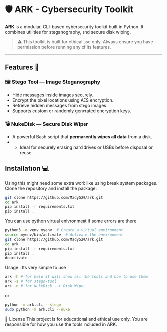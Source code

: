 # 🛡️ ARK - Cybersecurity Toolkit

**ARK** is a modular, CLI-based cybersecurity toolkit built in Python. It combines utilities for steganography, and secure disk wiping.

> ⚠️ This toolkit is built for ethical use only. Always ensure you have permission before running any of its features.

---
## Features 🚀

### 🖼️ Stego Tool — Image Steganography
- Hide messages inside images securely.
- Encrypt the pixel locations using AES encryption.
- Retrieve hidden messages from stego images.
- Supports custom or randomly generated encryption keys.

 ### 💣 NukeDisk — Secure Disk Wiper
-  A powerful Bash script that **permanently wipes all data** from a disk.
-  - Ideal for securely erasing hard drives or USBs before disposal or reuse.

## Installation 💻
Using this might need some extra work like using break system packages.
Clone the repository and install the package:

```sh
git clone https://github.com/Mady520/ark.git
cd ark
pip install -r requirements.txt 
pip install . 
```
You can use python virtual enivronment if some errors are there

```sh
python3 -m venv myenv  # Create a virtual environment
source myenv/bin/activate  # Activate the environment
git clone https://github.com/Mady520/ark.git
cd ark 
pip install -r requirements.txt
pip install .
deactivate 
```

Usage : Its very simple to use 
```sh
ark -h # for help it will show all the tools and how to use them 
ark -s # for stego-tool
ark -n # for NukeDisk --> Disk Wiper
```
or
```sh
python -m ark.cli --stego
sudo python -m ark.cli --nuke
```

📜 License
This project is for educational and ethical use only.
You are responsible for how you use the tools included in ARK.
